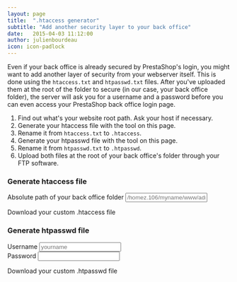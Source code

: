 ```yaml
---
layout: page
title:  ".htaccess generator"
subtitle: "Add another security layer to your back office"
date:   2015-04-03 11:12:00
author: julienbourdeau
icon: icon-padlock
---
```


Even if your back office is already secured by PrestaShop's login, you might want to add another layer of security from your webserver itself. This is done using the `htaccess.txt` and `htpasswd.txt` files. After you've uploaded them  at the root of the folder to secure (in our case, your back office folder), the server will ask you for a username and a password before you can even access your PrestaShop back office login page.

1. Find out what's your website root path. Ask your host if necessary.
1. Generate your htaccess file with the tool on this page.
1. Rename it from `htaccess.txt` to `.htaccess`.
1. Generate your htpasswd file with the tool on this page.
1. Rename it from `htpasswd.txt` to `.htpasswd`.
1. Upload both files at the root of your back office's folder through your FTP software.


### Generate htaccess file

<div class="form-group">
  <label for="admin_abs_path">Absolute path of your back office folder </label>
  <input type="text" name="admin_abs_path" class="form-control" id="admin_abs_path" placeholder="/homez.106/myname/www/admin4152">
</div>

<a id="generate-htaccess" class="btn btn-lg btn-info">Download your custom .htaccess file</a>


### Generate htpasswd file

<div class="form-group">
  <label for="username">Username</label>
  <input type="text" name="username" name="username" class="form-control" id="username" placeholder="yourname">
</div>

<div class="form-group">
  <label for="password">Password</label>
  <input type="text" name="password" class="form-control" id="password">
</div>

<a id="generate-htpasswd" class="btn btn-lg btn-info">Download your custom .htpasswd file</a>
